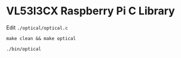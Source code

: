 # VL53l3CX Raspberry Pi C Library

Edit `./optical/optical.c`

`make clean && make optical`

`./bin/optical`

